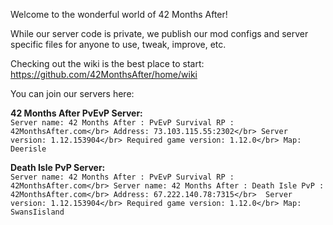 Welcome to the wonderful world of 42 Months After!

While our server code is private, we publish our mod configs and server specific files for anyone to use, tweak, improve, etc. 

Checking out the wiki is the best place to start: https://github.com/42MonthsAfter/home/wiki


You can join our servers here:

**42 Months After PvEvP Server:**  
`Server name: 42 Months After : PvEvP Survival RP : 42MonthsAfter.com</br>
Address: 73.103.115.55:2302</br>
Server version: 1.12.153904</br>
Required game version: 1.12.0</br>
Map: Deerisle`

**Death Isle PvP Server:**  
`Server name: 42 Months After : PvEvP Survival RP : 42MonthsAfter.com</br>
Server name: 42 Months After : Death Isle PvP : 42MonthsAfter.com</br>
Address: 67.222.140.78:7315</br> 
Server version: 1.12.153904</br>
Required game version: 1.12.0</br>
Map: SwansIisland`
